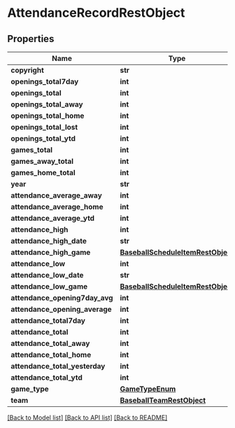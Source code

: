 # AttendanceRecordRestObject

## Properties
Name | Type | Description | Notes
------------ | ------------- | ------------- | -------------
**copyright** | **str** |  | [optional] 
**openings_total7day** | **int** |  | [optional] 
**openings_total** | **int** |  | [optional] 
**openings_total_away** | **int** |  | [optional] 
**openings_total_home** | **int** |  | [optional] 
**openings_total_lost** | **int** |  | [optional] 
**openings_total_ytd** | **int** |  | [optional] 
**games_total** | **int** |  | [optional] 
**games_away_total** | **int** |  | [optional] 
**games_home_total** | **int** |  | [optional] 
**year** | **str** |  | [optional] 
**attendance_average_away** | **int** |  | [optional] 
**attendance_average_home** | **int** |  | [optional] 
**attendance_average_ytd** | **int** |  | [optional] 
**attendance_high** | **int** |  | [optional] 
**attendance_high_date** | **str** |  | [optional] 
**attendance_high_game** | [**BaseballScheduleItemRestObject**](BaseballScheduleItemRestObject.md) |  | [optional] 
**attendance_low** | **int** |  | [optional] 
**attendance_low_date** | **str** |  | [optional] 
**attendance_low_game** | [**BaseballScheduleItemRestObject**](BaseballScheduleItemRestObject.md) |  | [optional] 
**attendance_opening7day_avg** | **int** |  | [optional] 
**attendance_opening_average** | **int** |  | [optional] 
**attendance_total7day** | **int** |  | [optional] 
**attendance_total** | **int** |  | [optional] 
**attendance_total_away** | **int** |  | [optional] 
**attendance_total_home** | **int** |  | [optional] 
**attendance_total_yesterday** | **int** |  | [optional] 
**attendance_total_ytd** | **int** |  | [optional] 
**game_type** | [**GameTypeEnum**](GameTypeEnum.md) |  | [optional] 
**team** | [**BaseballTeamRestObject**](BaseballTeamRestObject.md) |  | [optional] 

[[Back to Model list]](../README.md#documentation-for-models) [[Back to API list]](../README.md#documentation-for-api-endpoints) [[Back to README]](../README.md)

